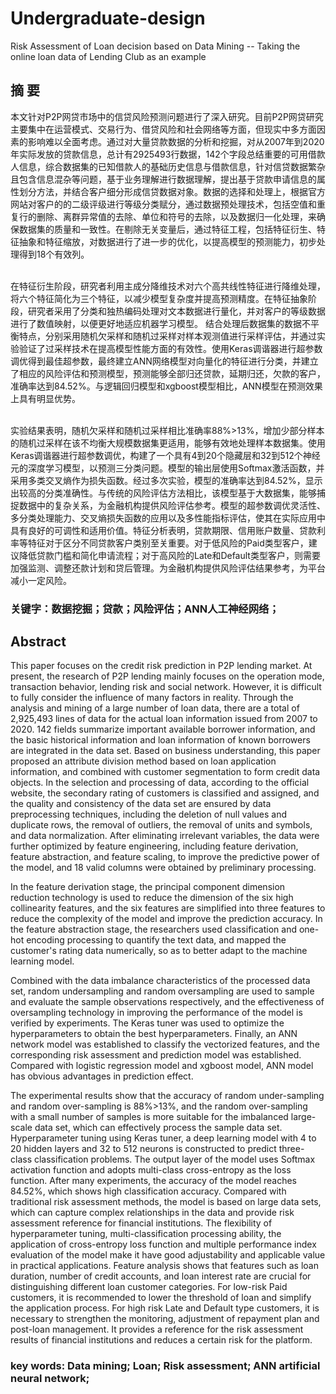 # Undergraduate-design
Risk Assessment of Loan decision based on Data Mining -- Taking the online loan data of Lending Club as an example
## 摘  要
本文针对P2P网贷市场中的信贷风险预测问题进行了深入研究。目前P2P网贷研究主要集中在运营模式、交易行为、借贷风险和社会网络等方面，但现实中多方面因素的影响难以全面考虑。通过对大量贷款数据的分析和挖掘，对从2007年到2020年实际发放的贷款信息，总计有2925493行数据，142个字段总结重要的可用借款人信息，综合数据集的已知借款人的基础历史信息与借款信息，针对信贷数据繁杂且包含信息混杂等问题，基于业务理解进行数据理解，提出基于贷款申请信息的属性划分方法，并结合客户细分形成信贷数据对象。数据的选择和处理上，根据官方网站对客户的的二级评级进行等级分类赋分，通过数据预处理技术，包括空值和重复行的删除、离群异常值的去除、单位和符号的去除，以及数据归一化处理，来确保数据集的质量和一致性。在剔除无关变量后，通过特征工程，包括特征衍生、特征抽象和特征缩放，对数据进行了进一步的优化，以提高模型的预测能力，初步处理得到18个有效列。

<br />在特征衍生阶段，研究者利用主成分降维技术对六个高共线性特征进行降维处理，将六个特征简化为三个特征，以减少模型复杂度并提高预测精度。在特征抽象阶段，研究者采用了分类和独热编码处理对文本数据进行量化，并对客户的等级数据进行了数值映射，以便更好地适应机器学习模型。
结合处理后数据集的数据不平衡特点，分别采用随机欠采样和随机过采样对样本观测值进行采样评估，并通过实验验证了过采样技术在提高模型性能方面的有效性。使用Keras调谐器进行超参数调优得到最佳超参数，最终建立ANN网络模型对向量化的特征进行分类，并建立了相应的风险评估和预测模型，预测能够全部归还贷款，延期归还，欠款的客户，准确率达到84.52%。与逻辑回归模型和xgboost模型相比，ANN模型在预测效果上具有明显优势。

<br />实验结果表明，随机欠采样和随机过采样相比准确率88%>13%，增加少部分样本的随机过采样在该不均衡大规模数据集更适用，能够有效地处理样本数据集。使用Keras调谐器进行超参数调优，构建了一个具有4到20个隐藏层和32到512个神经元的深度学习模型，以预测三分类问题。模型的输出层使用Softmax激活函数，并采用多类交叉熵作为损失函数。经过多次实验，模型的准确率达到84.52%，显示出较高的分类准确性。与传统的风险评估方法相比，该模型基于大数据集，能够捕捉数据中的复杂关系，为金融机构提供风险评估参考。模型的超参数调优灵活性、多分类处理能力、交叉熵损失函数的应用以及多性能指标评估，使其在实际应用中具有良好的可调性和适用价值。特征分析表明，贷款期限、信用账户数量、贷款利率等特征对于区分不同贷款客户类别至关重要。对于低风险的Paid类型客户，建议降低贷款门槛和简化申请流程；对于高风险的Late和Default类型客户，则需要加强监测、调整还款计划和贷后管理。为金融机构提供风险评估结果参考，为平台减小一定风险。
### 关键字：数据挖掘；贷款；风险评估；ANN人工神经网络；
 
## Abstract
This paper focuses on the credit risk prediction in P2P lending market. At present, the research of P2P lending mainly focuses on the operation mode, transaction behavior, lending risk and social network. However, it is difficult to fully consider the influence of many factors in reality. Through the analysis and mining of a large number of loan data, there are a total of 2,925,493 lines of data for the actual loan information issued from 2007 to 2020. 142 fields summarize important available borrower information, and the basic historical information and loan information of known borrowers are integrated in the data set. Based on business understanding, this paper proposed an attribute division method based on loan application information, and combined with customer segmentation to form credit data objects. In the selection and processing of data, according to the official website, the secondary rating of customers is classified and assigned, and the quality and consistency of the data set are ensured by data preprocessing techniques, including the deletion of null values and duplicate rows, the removal of outliers, the removal of units and symbols, and data normalization. After eliminating irrelevant variables, the data were further optimized by feature engineering, including feature derivation, feature abstraction, and feature scaling, to improve the predictive power of the model, and 18 valid columns were obtained by preliminary processing.<br />

In the feature derivation stage, the principal component dimension reduction technology is used to reduce the dimension of the six high collinearity features, and the six features are simplified into three features to reduce the complexity of the model and improve the prediction accuracy. In the feature abstraction stage, the researchers used classification and one-hot encoding processing to quantify the text data, and mapped the customer's rating data numerically, so as to better adapt to the machine learning model.<br />

Combined with the data imbalance characteristics of the processed data set, random undersampling and random oversampling are used to sample and evaluate the sample observations respectively, and the effectiveness of oversampling technology in improving the performance of the model is verified by experiments. The Keras tuner was used to optimize the hyperparameters to obtain the best hyperparameters. Finally, an ANN network model was established to classify the vectorized features, and the corresponding risk assessment and prediction model was established. Compared with logistic regression model and xgboost model, ANN model has obvious advantages in prediction effect.<br />

The experimental results show that the accuracy of random under-sampling and random over-sampling is 88%>13%, and the random over-sampling with a small number of samples is more suitable for the imbalanced large-scale data set, which can effectively process the sample data set. Hyperparameter tuning using Keras tuner, a deep learning model with 4 to 20 hidden layers and 32 to 512 neurons is constructed to predict three-class classification problems. The output layer of the model uses Softmax activation function and adopts multi-class cross-entropy as the loss function. After many experiments, the accuracy of the model reaches 84.52%, which shows high classification accuracy. Compared with traditional risk assessment methods, the model is based on large data sets, which can capture complex relationships in the data and provide risk assessment reference for financial institutions. The flexibility of hyperparameter tuning, multi-classification processing ability, the application of cross-entropy loss function and multiple performance index evaluation of the model make it have good adjustability and applicable value in practical applications. Feature analysis shows that features such as loan duration, number of credit accounts, and loan interest rate are crucial for distinguishing different loan customer categories. For low-risk Paid customers, it is recommended to lower the threshold of loan and simplify the application process. For high risk Late and Default type customers, it is necessary to strengthen the monitoring, adjustment of repayment plan and post-loan management. It provides a reference for the risk assessment results of financial institutions and reduces a certain risk for the platform.<br />

### key words: Data mining; Loan; Risk assessment; ANN artificial neural network;
